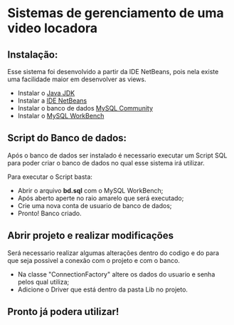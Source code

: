 # Sistemas de gerenciamento de uma video locadora

## Instalação:

Esse sistema foi desenvolvido a partir da IDE NetBeans, pois nela existe uma facilidade maior em desenvolver as views.

- Instalar o [Java JDK](https://www.oracle.com/java/technologies/downloads/)
- Instalar a [IDE NetBeans](https://netbeans.apache.org/download/)
- Instalar o banco de dados [MySQL Community](https://dev.mysql.com/downloads/)
- Instalar o [MySQL WorkBench](https://mysql-workbench.br.uptodown.com/windows)

## Script do Banco de dados:

Após o banco de dados ser instalado é necessario executar um Script SQL para poder criar o banco de dados no qual esse sistema irá utilizar.

Para executar o Script basta:

- Abrir o arquivo **bd.sql** com o MySQL WorkBench;
- Após aberto aperte no raio amarelo que será executado;
- Crie uma nova conta de usuario de banco de dados;
- Pronto! Banco criado.

## Abrir projeto e realizar modificações

Será necessario realizar algumas alterações dentro do codigo e do para que seja possivel a conexão com o projeto e com o banco.

- Na classe "ConnectionFactory" altere os dados do usuario e senha pelos qual utiliza;
- Adicione o Driver que está dentro da pasta Lib no projeto.

## Pronto já podera utilizar!
